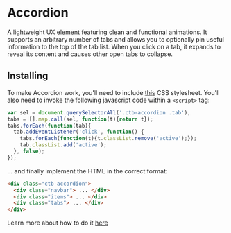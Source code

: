 # Accordion

A lightweight UX element featuring clean and functional animations. It supports an arbitrary number of tabs and allows you to optionally pin useful information to the top of the tab list. When you click on a tab, it expands to reveal its content and causes other open tabs to collapse.

## Installing

To make Accordion work, you'll need to include [this][stylesheet] CSS stylesheet. You'll also need to invoke the following javascript code within a `<script>` tag:

```javascript
var sel = document.querySelectorAll('.ctb-accordion .tab'),
tabs = [].map.call(sel, function(t){return t});
tabs.forEach(function(tab){
  tab.addEventListener('click', function() {
    tabs.forEach(function(t){t.classList.remove('active');});
    tab.classList.add('active');
  }, false);
});
```

... and finally implement the HTML in the correct format: 

```HTML
<div class="ctb-accordion">
  <div class="navbar"> ... </div>
  <div class="items"> ... </div>
  <div class="tabs"> ... </div>
</div>
```

Learn more about how to do it [here](./docs.html)

[stylesheet]: https://raw.githubusercontent.com/coltontb/accordion/master/build/style.css